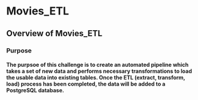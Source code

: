 # Movies_ETL


## Overview of Movies_ETL

### Purpose

#### The purpsoe of this challenge is to create an automated pipeline which takes a set of new data and performs necessary transformations to load the usable data into existing tables. Once the ETL (extract, transform, load) process has been completed, the data will be added to a PostgreSQL database.
